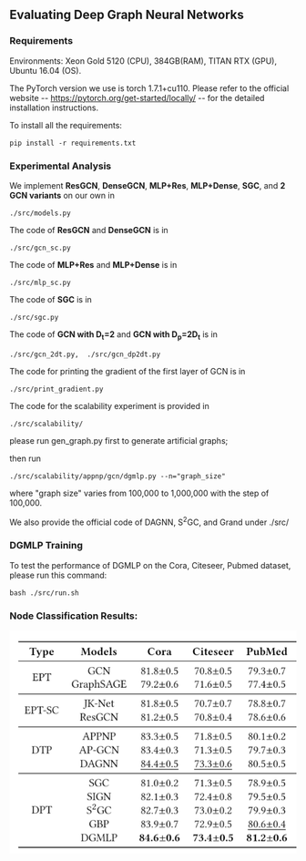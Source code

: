 ## Evaluating Deep Graph Neural Networks



### Requirements

Environments: Xeon Gold 5120 (CPU), 384GB(RAM), TITAN RTX (GPU), Ubuntu 16.04 (OS).

The PyTorch version we use is torch 1.7.1+cu110. Please refer to the official website -- https://pytorch.org/get-started/locally/ -- for the detailed installation instructions.

To install all the requirements:

```setup
pip install -r requirements.txt
```



### Experimental Analysis

We implement **ResGCN**, **DenseGCN**, **MLP+Res**, **MLP+Dense**, **SGC**, and **2 GCN variants** on our own in 

```
./src/models.py
```



The code of **ResGCN** and **DenseGCN** is in 

```
./src/gcn_sc.py
```

The code of **MLP+Res** and **MLP+Dense** is in 

```
./src/mlp_sc.py
```

The code of **SGC** is in 

```
./src/sgc.py
```

The code of **GCN with D<sub>t</sub>=2** and **GCN with D<sub>p</sub>=2D<sub>t</sub>** is in 

```
./src/gcn_2dt.py,  ./src/gcn_dp2dt.py
```

The code for printing the gradient of the first layer of GCN is in 

```
./src/print_gradient.py
```

The code for the scalability experiment is provided in 

```
./src/scalability/
```

please run gen_graph.py first to generate artificial graphs; 

then run 

```
./src/scalability/appnp/gcn/dgmlp.py --n="graph_size"
```

where "graph size" varies from 100,000 to 1,000,000 with the step of 100,000.

We also provide the official code of DAGNN, S<sup>2</sup>GC, and Grand under ./src/



### DGMLP Training

To test the performance of DGMLP on the Cora, Citeseer, Pubmed dataset, please run this command:

```train
bash ./src/run.sh
```

 

### Node Classification Results:

![citation_networks_perf](citation_networks_perf.png)
